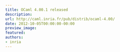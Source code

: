 ```yaml
---
title: OCaml 4.00.1 released
description:
url: http://caml.inria.fr/pub/distrib/ocaml-4.00/
date: 2012-10-05T00:00:00-00:00
preview_image:
featured:
authors:
- inria
---
```



